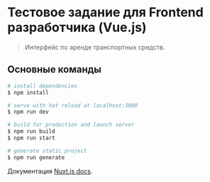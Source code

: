 # Тестовое задание для Frontend разработчика (Vue.js)

> Интерфейс по аренде транспортных средств.

## Основные команды

```bash
# install dependencies
$ npm install

# serve with hot reload at localhost:3000
$ npm run dev

# build for production and launch server
$ npm run build
$ npm run start

# generate static project
$ npm run generate
```

Документация [Nuxt.js docs](https://nuxtjs.org).
